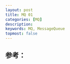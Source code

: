 ```yaml
---
layout: post
title: MQ 01 
categories: [MQ]
description: 
keywords: MQ, MessageQueue
topmost: false
---
```


































## 参考：

